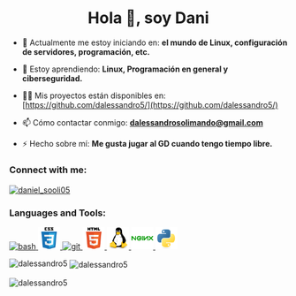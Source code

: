 <h1 align="center">Hola 👋, soy Dani</h1>

- 🔭 Actualmente me estoy iniciando en: **el mundo de Linux, configuración de servidores, programación, etc.**

- 🌱 Estoy aprendiendo: **Linux, Programación en general y ciberseguridad.**

- 👨‍💻 Mis proyectos están disponibles en: [https://github.com/dalessandro5/](https://github.com/dalessandro5/)

- 📫 Cómo contactar conmigo: **dalessandrosolimando@gmail.com**

- ⚡ Hecho sobre mí: **Me gusta jugar al GD cuando tengo tiempo libre.**

<h3 align="left">Connect with me:</h3>
<p align="left">
<a href="https://instagram.com/daniel_sooli05" target="blank"><img align="center" src="https://raw.githubusercontent.com/rahuldkjain/github-profile-readme-generator/master/src/images/icons/Social/instagram.svg" alt="daniel_sooli05" height="30" width="40" /></a>
</p>

<h3 align="left">Languages and Tools:</h3>
<p align="left"> <a href="https://www.gnu.org/software/bash/" target="_blank" rel="noreferrer"> <img src="https://www.vectorlogo.zone/logos/gnu_bash/gnu_bash-icon.svg" alt="bash" width="40" height="40"/> </a> <a href="https://www.w3schools.com/css/" target="_blank" rel="noreferrer"> <img src="https://raw.githubusercontent.com/devicons/devicon/master/icons/css3/css3-original-wordmark.svg" alt="css3" width="40" height="40"/> </a> <a href="https://git-scm.com/" target="_blank" rel="noreferrer"> <img src="https://www.vectorlogo.zone/logos/git-scm/git-scm-icon.svg" alt="git" width="40" height="40"/> </a> <a href="https://www.w3.org/html/" target="_blank" rel="noreferrer"> <img src="https://raw.githubusercontent.com/devicons/devicon/master/icons/html5/html5-original-wordmark.svg" alt="html5" width="40" height="40"/> </a> <a href="https://www.linux.org/" target="_blank" rel="noreferrer"> <img src="https://raw.githubusercontent.com/devicons/devicon/master/icons/linux/linux-original.svg" alt="linux" width="40" height="40"/> </a> <a href="https://www.nginx.com" target="_blank" rel="noreferrer"> <img src="https://raw.githubusercontent.com/devicons/devicon/master/icons/nginx/nginx-original.svg" alt="nginx" width="40" height="40"/> </a> <a href="https://www.python.org" target="_blank" rel="noreferrer"> <img src="https://raw.githubusercontent.com/devicons/devicon/master/icons/python/python-original.svg" alt="python" width="40" height="40"/> </a> </p>

<p><img align="left" src="https://github-readme-stats.vercel.app/api/top-langs?username=dalessandro5&show_icons=true&locale=en&layout=compact" alt="dalessandro5" /></p>

<p>&nbsp;<img align="center" src="https://github-readme-stats.vercel.app/api?username=dalessandro5&show_icons=true&locale=en" alt="dalessandro5" /></p>

<p><img align="center" src="https://github-readme-streak-stats.herokuapp.com/?user=dalessandro5&" alt="dalessandro5" /></p>
